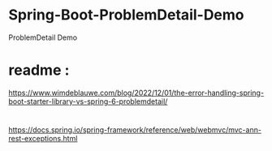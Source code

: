 # Spring-Boot-ProblemDetail-Demo
ProblemDetail Demo



# readme :
https://www.wimdeblauwe.com/blog/2022/12/01/the-error-handling-spring-boot-starter-library-vs-spring-6-problemdetail/
#
https://docs.spring.io/spring-framework/reference/web/webmvc/mvc-ann-rest-exceptions.html
